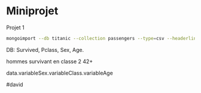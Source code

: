 # Miniprojet
Projet 1

```bash
mongoimport --db titanic --collection passengers --type=csv --headerline --file train.csv --drop
```
DB: Survived, Pclass, Sex, Age. 

hommes survivant en classe 2 42+

data.variableSex.variableClass.variableAge

#david